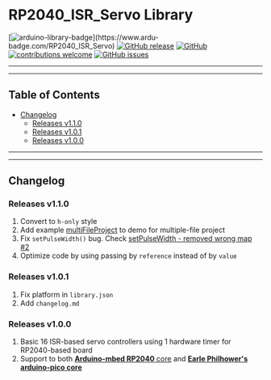 # RP2040_ISR_Servo Library

[![arduino-library-badge](https://www.ardu-badge.com/badge/RP2040_ISR_Servo.svg?)](https://www.ardu-badge.com/RP2040_ISR_Servo)
[![GitHub release](https://img.shields.io/github/release/khoih-prog/RP2040_ISR_Servo.svg)](https://github.com/khoih-prog/RP2040_ISR_Servo/releases)
[![GitHub](https://img.shields.io/github/license/mashape/apistatus.svg)](https://github.com/khoih-prog/RP2040_ISR_Servo/blob/main/LICENSE)
[![contributions welcome](https://img.shields.io/badge/contributions-welcome-brightgreen.svg?style=flat)](#Contributing)
[![GitHub issues](https://img.shields.io/github/issues/khoih-prog/RP2040_ISR_Servo.svg)](http://github.com/khoih-prog/RP2040_ISR_Servo/issues)

---
---

## Table of Contents

* [Changelog](#changelog)
  * [Releases v1.1.0](#releases-v110)
  * [Releases v1.0.1](#releases-v101)
  * [Releases v1.0.0](#releases-v100)
 
---
---

## Changelog

### Releases v1.1.0

1. Convert to `h-only` style
2. Add example [multiFileProject](examples/multiFileProject) to demo for multiple-file project
3. Fix `setPulseWidth()` bug. Check [setPulseWidth - removed wrong map #2](https://github.com/khoih-prog/RP2040_ISR_Servo/pull/2)
4. Optimize code by using passing by `reference` instead of by `value`

### Releases v1.0.1

1. Fix platform in `library.json`
2. Add `changelog.md`

### Releases v1.0.0

1. Basic 16 ISR-based servo controllers using 1 hardware timer for RP2040-based board
2. Support to both [**Arduino-mbed RP2040** core](https://github.com/arduino/ArduinoCore-mbed) and [**Earle Philhower's arduino-pico core**](https://github.com/earlephilhower/arduino-pico)


